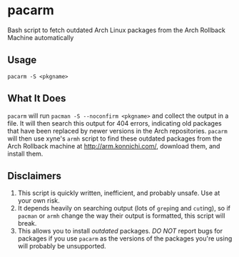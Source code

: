pacarm
======

Bash script to fetch outdated Arch Linux packages from the Arch Rollback Machine automatically

Usage
-----

	pacarm -S <pkgname>

What It Does
------------

`pacarm` will run `pacman -S --noconfirm <pkgname>` and collect the output in a file. It will then search this output for 404 errors, indicating old packages that have been replaced by newer versions in the Arch repositories. `pacarm` will then use xyne's `armh` script to find these outdated packages from the Arch Rollback machine at http://arm.konnichi.com/, download them, and install them.

Disclaimers
-----------

1. This script is quickly written, inefficient, and probably unsafe. Use at your own risk.
2. It depends heavily on searching output (lots of `grep`ing and `cut`ing), so if `pacman` or `armh` change the way their output is formatted, this script will break.
3. This allows you to install *outdated* packages. *DO NOT* report bugs for packages if you use `pacarm` as the versions of the packages you're using will probably be unsupported.

